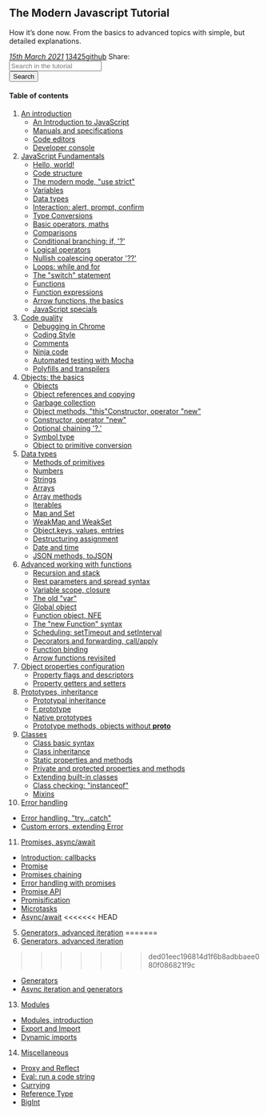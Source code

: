 ## The Modern Javascript Tutorial

How it’s done now. From the basics to advanced topics with simple, but detailed explanations.

<div>
   <a href="">
   <i class="far fa-calendar-alt p-2">15th March 2021</i></a>
   <a href="">13425<i class="fas fa-star p-2"></i>github</a>
   <span class="p-2 m-2">Share:</span><a href=""><i class="fab fa-twitter p-2"></i></a><a href=""><i
      class="fab fa-facebook-f"></i></a>
</div>
<div class="row justify-content-center mt-3">
   <div class="col-8 d-flex">
      <div class="input-group m-2">
         <input type="text" class="form-control" placeholder="Search in the tutorial">
      </div>
      <button class="btn btn-primary m-2" type="button" id="button-addon2">Search</button>
   </div>
</div>

#### Table of contents

1. [An introduction](/books/javascript/anintroductionlistview)
    - [An Introduction to JavaScript](/books/javascript/introduction)
    - [Manuals and specifications](/books/javascript/manualsandspecifications)
    - [Code editors](/books/javascript/codeeditors)
    - [Developer console](/books/javascript/developerconsole)
2. [JavaScript Fundamentals](/books/javascript/javascriptfundamentalslistview)
   - [Hello, world!](/books/javascript/helloworld)
   - [Code structure](/books/javascript/codestructure)
   - [The modern mode, "use strict"](/books/javascript/themodernmode)
   - [Variables](/books/javascript/variables)
   - [Data types](/books/javascript/datatypes)
   - [Interaction: alert, prompt, confirm](/books/javascript/interactionalertpromptconfirm)
   - [Type Conversions](/books/javascript/typeconversions)
   - [Basic operators, maths](/books/javascript/basicoperators)
   - [Comparisons](/books/javascript/comparison)
   - [Conditional branching: if, '?'](/books/javascript/conditionalbranching)
   - [Logical operators](/books/javascript/logicaloperators)
   - [Nullish coalescing operator '??'](/books/javascript/nulloperator)
   - [Loops: while and for](/books/javascript/loops)
   - [The "switch" statement](/books/javascript/switch)
   - [Functions](/books/javascript/functionbasics)
   - [Function expressions](/books/javascript/functionexpressions)
   - [Arrow functions, the basics](/books/javascript/arrowfunctions)
   - [JavaScript specials](/books/javascript/javascriptspecials)
3. [Code quality](books/javascript/codequalitylistview)
   - [Debugging in Chrome](/books/javascript/debugginginchrome)
   - [Coding Style](/books/javascript/codingstyle)
   - [Comments](/books/javascript/comments)
   - [Ninja code](/books/javascript/ninjacode)
   - [Automated testing with Mocha](/books/javascript/automattedtestingwithmocha)
   - [Polyfills and transpilers](/books/javascript/polyfills)  
4. [Objects: the basics](books/javascript/objectslistview)
   - [Objects](/books/javascript/objects)
   - [Object references and copying](/books/javascript/objectreferencesandcopying)
   - [Garbage collection](/books/javascript/garbagecollection)
   - [Object methods, "this"Constructor, operator "new"](/books/javascript/objectmethods)
   - [Constructor, operator "new"](/books/javascript/constructoroperatornew)
   - [Optional chaining '?.'](/books/javascript/optionalchaining)
   - [Symbol type](/books/javascript/symboltype)
   - [Object to primitive conversion](/books/javascript/objecttoprimitiveconversion)
5. [Data types](books/javascript/datatypes-list-view)
   - [Methods of primitives](books/javascript/primitives-methods)
   - [Numbers](books/javascript/number)
   - [Strings](books/javascript/string)
   - [Arrays](books/javascript/array)
   - [Array methods](books/javascript/array-methods)
   - [Iterables](books/javascript/iterable)
   - [Map and Set](books/javascript/map-set)
   - [WeakMap and WeakSet](books/javascript/weakmap-weakset)
   - [Object.keys, values, entries](books/javascript/keys-values-entries)
   - [Destructuring assignment](books/javascript/destructuring-assignment)
   - [Date and time](books/javascript/date)
   - [JSON methods, toJSON](books/javascript/json)
6. [Advanced working with functions](books/javascript/advanced-functions-list-view)
   - [Recursion and stack](books/javascript/recursion)
   - [Rest parameters and spread syntax](books/javascript/rest-parameters-spread)
   - [Variable scope, closure](books/javascript/closure)
   - [The old "var"](books/javascript/var)
   - [Global object](books/javascript/global-object)
   - [Function object, NFE](books/javascript/function-object)
   - [The "new Function" syntax](books/javascript/new-function)
   - [Scheduling: setTimeout and setInterval](books/javascript/settimeout-setinterval)
   - [Decorators and forwarding, call/apply](books/javascript/call-apply-decorators)
   - [Function binding](books/javascript/bind)
   - [Arrow functions revisited](books/javascript/arrow-functions)
7. [Object properties configuration](books/javascript/object-properties-configuration-list-view)
   - [Property flags and descriptors](books/javascript/property-descriptors)
   - [Property getters and setters](books/javascript/property-accessors)
8. [Prototypes, inheritance](books/javascript/prototypes-inheritance-list-view)
   - [Prototypal inheritance](books/javascript/prototype-inheritance)
   - [F.prototype](books/javascript/function-prototype)
   - [Native prototypes](books/javascript/native-prototypes)
   - [Prototype methods, objects without __proto__](/books/javascript/prototype-methods)
9. [Classes](books/javascript/classesviewlist)
   - [Class basic syntax](#subsection-b)
   - [Class inheritance](#subsection-b)
   - [Static properties and methods](#subsection-b)
   - [Private and protected properties and methods](#subsection-b)
   - [Extending built-in classes](#subsection-b)
   - [Class checking: "instanceof"](#subsection-b)
   - [Mixins](#subsection-b)
10. [Error handling](books/javascript/errorhandlinglistview)
   - [Error handling, "try...catch"](#subsection-b)
   - [Custom errors, extending Error](#subsection-b)
11. [Promises, async/await](books/javascript/promisesasynclistview)
   - [Introduction: callbacks](#subsection-b)
   - [Promise](#subsection-b)
   - [Promises chaining](#subsection-b)
   - [Error handling with promises](#subsection-b)
   - [Promise API](#subsection-b)
   - [Promisification](#subsection-b)
   - [Microtasks](#subsection-b)
   - [Async/await](#subsection-b)
<<<<<<< HEAD
5. [Generators, advanced iteration](books/javascript/generatorsadvancediterationlistview)
=======
12. [Generators, advanced iteration](books/javascript/generators-advanced-iteration-list-view)
>>>>>>> ded01eec196814d1f6b8adbbaee080f086821f9c
   - [Generators](#subsection-b)
   - [Async iteration and generators](#subsection-b)
13. [Modules](books/javascript/modules)
   - [Modules, introduction](books/javascript/modulesintroduction)
   - [Export and Import](books/javascript/exportimport)
   - [Dynamic imports](books/javascript/modulesdynamicimport)
14. [Miscellaneous](books/javascript/miscellaneous)
   - [Proxy and Reflect](/books/javascript/proxyandreflect)
   - [Eval: run a code string](/books/javascript/evalruncodestring)
   - [Currying](/books/javascript/currying)
   - [Reference Type](/books/javascript/referencetype)
   - [BigInt](/books/javascript/bigint)
   

  
   